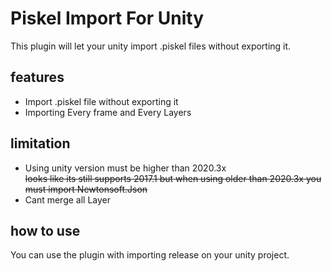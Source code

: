 # Piskel Import For Unity
This plugin will let your unity import .piskel files without exporting it.

## features
- Import .piskel file without exporting it
- Importing Every frame and Every Layers

## limitation
- Using unity version must be higher than 2020.3x  
  ~~looks like its still supports 2017.1 but when using older than 2020.3x you must import Newtonsoft.Json~~
- Cant merge all Layer

## how to use
You can use the plugin with importing release on your unity project.
